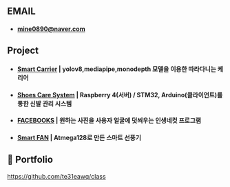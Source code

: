 ## EMAIL
- #### **mine0890@naver.com**
## Project
- #### [Smart Carrier](https://github.com/te31eawq/SmartCarrier_project)         |  yolov8,mediapipe,monodepth 모델을 이용한 따라다니는 케리어

- #### [Shoes Care System](https://github.com/te31eawq/ShoesCareSystem_project)  |  Raspberry 4(서버) / STM32, Arduino(클라이언트)를 통한 신발 관리 시스템

- #### [FACEBOOKS](https://github.com/te31eawq/FACEBOOKS_project)                |  원하는 사진을 사용자 얼굴에 덧씌우는 인생네컷 프로그램

- #### [Smart FAN](https://github.com/te31eawq/FAN_Project)                      |  Atmega128로 만든 스마트 선풍기

## :ledger: Portfolio
https://github.com/te31eawq/class
